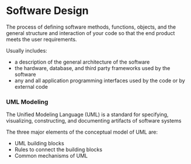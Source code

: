# Software Design
The process of defining software methods, functions, objects, and the general structure and interaction of your code so that the end product meets the user requirements.

Usually includes:
* a description of the general architecture of the software
* the hardware, database, and third party frameworks used by the software
* any and all application programming interfaces used by the code or by external code

### UML Modeling
The Unified Modeling Language (UML) is a standard for specifying, visualizing, constructing, and documenting artifacts of software systems

The three major elements of the conceptual model of UML are:
* UML building blocks
* Rules to connect the building blocks
* Common mechanisms of UML
